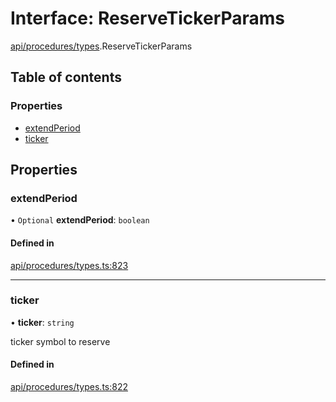 # Interface: ReserveTickerParams

[api/procedures/types](../wiki/api.procedures.types).ReserveTickerParams

## Table of contents

### Properties

- [extendPeriod](../wiki/api.procedures.types.ReserveTickerParams#extendperiod)
- [ticker](../wiki/api.procedures.types.ReserveTickerParams#ticker)

## Properties

### extendPeriod

• `Optional` **extendPeriod**: `boolean`

#### Defined in

[api/procedures/types.ts:823](https://github.com/PolymeshAssociation/polymesh-sdk/blob/8a9e72221/src/api/procedures/types.ts#L823)

___

### ticker

• **ticker**: `string`

ticker symbol to reserve

#### Defined in

[api/procedures/types.ts:822](https://github.com/PolymeshAssociation/polymesh-sdk/blob/8a9e72221/src/api/procedures/types.ts#L822)
